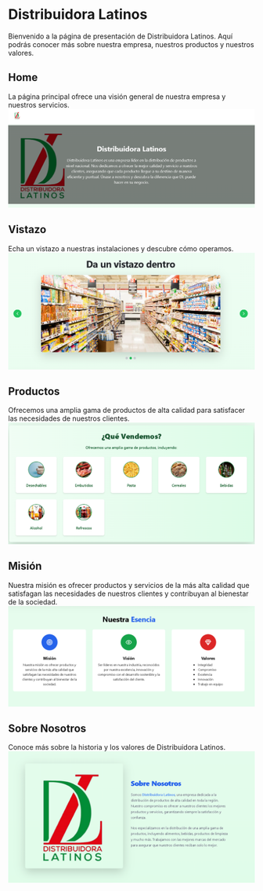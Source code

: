 # Distribuidora Latinos

Bienvenido a la página de presentación de Distribuidora Latinos. Aquí podrás conocer más sobre nuestra empresa, nuestros productos y nuestros valores.

## Home
La página principal ofrece una visión general de nuestra empresa y nuestros servicios.
![Home](/images/header.png)

## Vistazo
Echa un vistazo a nuestras instalaciones y descubre cómo operamos.
![Vistazo](/images/vistaso.png)

## Productos
Ofrecemos una amplia gama de productos de alta calidad para satisfacer las necesidades de nuestros clientes.
![Productos](/images/vendemos.png)

## Misión
Nuestra misión es ofrecer productos y servicios de la más alta calidad que satisfagan las necesidades de nuestros clientes y contribuyan al bienestar de la sociedad.
![Misión](/images/misiones.png)

## Sobre Nosotros
Conoce más sobre la historia y los valores de Distribuidora Latinos.
![Sobre Nosotros](/images/sobre.png)